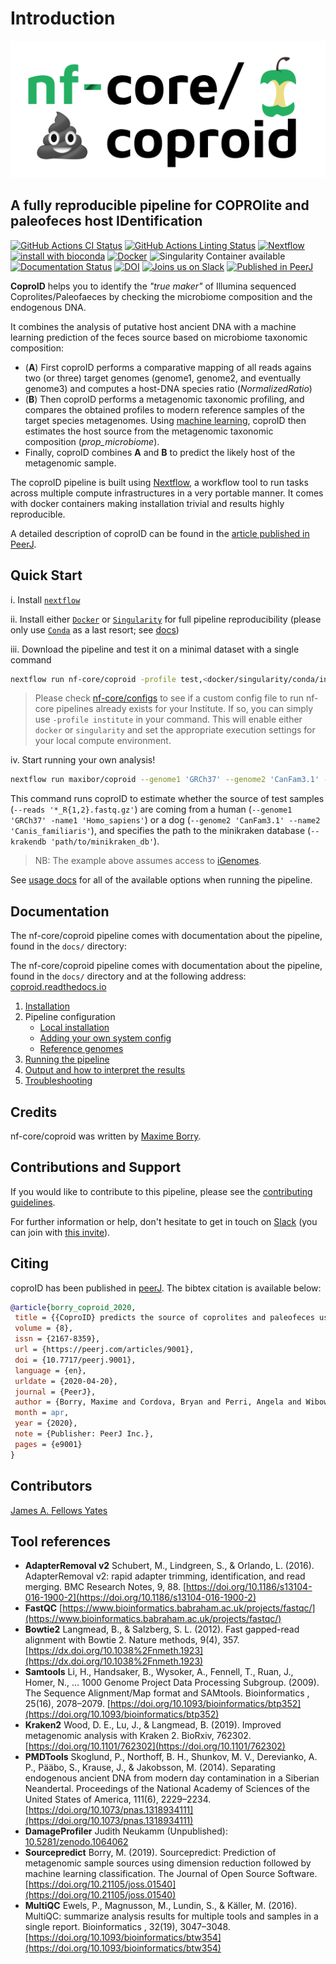 # Introduction

![nf-core/coproid](../assets/img/coproid_logo.png)

## A fully reproducible pipeline for COPROlite and paleofeces host IDentification

[![GitHub Actions CI Status](https://github.com/nf-core/coproid/workflows/nf-core%20CI/badge.svg)](https://github.com/nf-core/coproid/actions)
[![GitHub Actions Linting Status](https://github.com/nf-core/coproid/workflows/nf-core%20linting/badge.svg)](https://github.com/nf-core/coproid/actions)
[![Nextflow](https://img.shields.io/badge/nextflow-%E2%89%A519.10.0-brightgreen.svg)](https://www.nextflow.io/)
[![install with bioconda](https://img.shields.io/badge/install%20with-bioconda-brightgreen.svg)](http://bioconda.github.io/)
[![Docker](https://img.shields.io/docker/automated/nfcore/coproid.svg)](https://hub.docker.com/r/nfcore/coproid)
![Singularity Container available](https://img.shields.io/badge/singularity-available-7E4C74.svg)
[![Documentation Status](https://readthedocs.org/projects/coproid/badge/?version=latest)](https://coproid.readthedocs.io/en/latest/?badge=latest)
[![DOI](https://zenodo.org/badge/DOI/10.5281/zenodo.2653756.svg)](https://doi.org/10.5281/zenodo.2653756)
[![Joins us on Slack](https://img.shields.io/badge/slack-nfcore/coproid-blue.svg)](https://nfcore.slack.com/channels/coproid)
[![Published in PeerJ](https://img.shields.io/badge/peerj-published-%2300B2FF)](https://peerj.com/articles/9001)

**CoproID** helps you to identify the _"true maker"_ of Illumina sequenced Coprolites/Paleofaeces by checking the microbiome composition and the endogenous DNA.

It combines the analysis of putative host ancient DNA with a machine learning prediction of the feces source based on microbiome taxonomic composition:

- (**A**) First coproID performs a comparative mapping of all reads agains two (or three) target genomes (genome1, genome2, and eventually genome3) and computes a host-DNA species ratio (*NormalizedRatio*)
- (**B**) Then coproID performs a metagenomic taxonomic profiling, and compares the obtained profiles to modern reference samples of the target species metagenomes. Using [machine learning](https://joss.theoj.org/papers/10.21105/joss.01540), coproID then estimates the host source from the metagenomic taxonomic composition (*prop_microbiome*).
- Finally, coproID combines **A** and **B** to predict the likely host of the metagenomic sample.

The coproID pipeline is built using [Nextflow](https://www.nextflow.io), a workflow tool to run tasks across multiple compute infrastructures in a very portable manner. It comes with docker containers making installation trivial and results highly reproducible.

A detailed description of coproID can be found in the [article published in PeerJ](https://peerj.com/articles/9001).

## Quick Start

i. Install [`nextflow`](https://nf-co.re/usage/installation)

ii. Install either [`Docker`](https://docs.docker.com/engine/installation/) or [`Singularity`](https://www.sylabs.io/guides/3.0/user-guide/) for full pipeline reproducibility (please only use [`Conda`](https://conda.io/miniconda.html) as a last resort; see [docs](https://nf-co.re/usage/configuration#basic-configuration-profiles))

iii. Download the pipeline and test it on a minimal dataset with a single command

```bash
nextflow run nf-core/coproid -profile test,<docker/singularity/conda/institute>
```

> Please check [nf-core/configs](https://github.com/nf-core/configs#documentation) to see if a custom config file to run nf-core pipelines already exists for your Institute. If so, you can simply use `-profile institute` in your command. This will enable either `docker` or `singularity` and set the appropriate execution settings for your local compute environment.

iv. Start running your own analysis!

```bash
nextflow run maxibor/coproid --genome1 'GRCh37' --genome2 'CanFam3.1' --name1 'Homo_sapiens' --name2 'Canis_familiaris' --reads '*_R{1,2}.fastq.gz' --krakendb 'path/to/minikraken_db' -profile docker
```

This command runs coproID to estimate whether the source of test samples (`--reads '*_R{1,2}.fastq.gz'`) are coming from a human (`--genome1 'GRCh37' -name1 'Homo_sapiens'`) or a dog (`--genome2 'CanFam3.1' --name2 'Canis_familiaris'`), and specifies the path to the minikraken database (`--krakendb 'path/to/minikraken_db'`).

> NB: The example above assumes access to [iGenomes](https://nf-co.re/usage/reference_genomes).

See [usage docs](usage.md) for all of the available options when running the pipeline.

## Documentation

The nf-core/coproid pipeline comes with documentation about the pipeline, found in the `docs/` directory:

The nf-core/coproid pipeline comes with documentation about the pipeline, found in the `docs/` directory and at the following address: [coproid.readthedocs.io](https://coproid.readthedocs.io)

1. [Installation](https://nf-co.re/usage/installation)
2. Pipeline configuration
    - [Local installation](https://nf-co.re/usage/local_installation)
    - [Adding your own system config](https://nf-co.re/usage/adding_own_config)
    - [Reference genomes](https://nf-co.re/usage/reference_genomes)
3. [Running the pipeline](usage.md)
4. [Output and how to interpret the results](output.md)
5. [Troubleshooting](https://nf-co.re/usage/troubleshooting)

## Credits

nf-core/coproid was written by [Maxime Borry](https://github.com/maxibor).

## Contributions and Support

If you would like to contribute to this pipeline, please see the [contributing guidelines](https://github.com/nf-core/coproid/blob/master/.github/CONTRIBUTING.md).

For further information or help, don't hesitate to get in touch on [Slack](https://nfcore.slack.com/channels/coproid) (you can join with [this invite](https://nf-co.re/join/slack)).

## Citing

coproID has been published in [peerJ](https://peerj.com/articles/9001). The bibtex citation is available below:

```bibtex
@article{borry_coproid_2020,
 title = {{CoproID} predicts the source of coprolites and paleofeces using microbiome composition and host {DNA} content},
 volume = {8},
 issn = {2167-8359},
 url = {https://peerj.com/articles/9001},
 doi = {10.7717/peerj.9001},
 language = {en},
 urldate = {2020-04-20},
 journal = {PeerJ},
 author = {Borry, Maxime and Cordova, Bryan and Perri, Angela and Wibowo, Marsha and Honap, Tanvi Prasad and Ko, Jada and Yu, Jie and Britton, Kate and Girdland-Flink, Linus and Power, Robert C. and Stuijts, Ingelise and Salazar-García, Domingo C. and Hofman, Courtney and Hagan, Richard and Kagoné, Thérèse Samdapawindé and Meda, Nicolas and Carabin, Helene and Jacobson, David and Reinhard, Karl and Lewis, Cecil and Kostic, Aleksandar and Jeong, Choongwon and Herbig, Alexander and Hübner, Alexander and Warinner, Christina},
 month = apr,
 year = {2020},
 note = {Publisher: PeerJ Inc.},
 pages = {e9001}
}
```

## Contributors

[James A. Fellows Yates](https://github.com/jfy133)

## Tool references

- **AdapterRemoval v2** Schubert, M., Lindgreen, S., & Orlando, L. (2016). AdapterRemoval v2: rapid adapter trimming, identification, and read merging. BMC Research Notes, 9, 88. [https://doi.org/10.1186/s13104-016-1900-2](https://doi.org/10.1186/s13104-016-1900-2)
- **FastQC** [https://www.bioinformatics.babraham.ac.uk/projects/fastqc/](https://www.bioinformatics.babraham.ac.uk/projects/fastqc/)
- **Bowtie2** Langmead, B., & Salzberg, S. L. (2012). Fast gapped-read alignment with Bowtie 2. Nature methods, 9(4), 357. [https://dx.doi.org/10.1038%2Fnmeth.1923](https://dx.doi.org/10.1038%2Fnmeth.1923)
- **Samtools** Li, H., Handsaker, B., Wysoker, A., Fennell, T., Ruan, J., Homer, N., … 1000 Genome Project Data Processing Subgroup. (2009). The Sequence Alignment/Map format and SAMtools. Bioinformatics , 25(16), 2078–2079. [https://doi.org/10.1093/bioinformatics/btp352](https://doi.org/10.1093/bioinformatics/btp352)
- **Kraken2** Wood, D. E., Lu, J., & Langmead, B. (2019). Improved metagenomic analysis with Kraken 2. BioRxiv, 762302. [https://doi.org/10.1101/762302](https://doi.org/10.1101/762302)
- **PMDTools** Skoglund, P., Northoff, B. H., Shunkov, M. V., Derevianko, A. P., Pääbo, S., Krause, J., & Jakobsson, M. (2014). Separating endogenous ancient DNA from modern day contamination in a Siberian Neandertal. Proceedings of the National Academy of Sciences of the United States of America, 111(6), 2229–2234. [https://doi.org/10.1073/pnas.1318934111](https://doi.org/10.1073/pnas.1318934111)
- **DamageProfiler** Judith Neukamm (Unpublished): [10.5281/zenodo.1064062](https://doi.org/10.5281/zenodo.1064062)
- **Sourcepredict** Borry, M. (2019). Sourcepredict: Prediction of metagenomic sample sources using dimension reduction followed by machine learning classification. The Journal of Open Source Software. [https://doi.org/10.21105/joss.01540](https://doi.org/10.21105/joss.01540)
- **MultiQC** Ewels, P., Magnusson, M., Lundin, S., & Käller, M. (2016). MultiQC: summarize analysis results for multiple tools and samples in a single report. Bioinformatics , 32(19), 3047–3048. [https://doi.org/10.1093/bioinformatics/btw354](https://doi.org/10.1093/bioinformatics/btw354)
